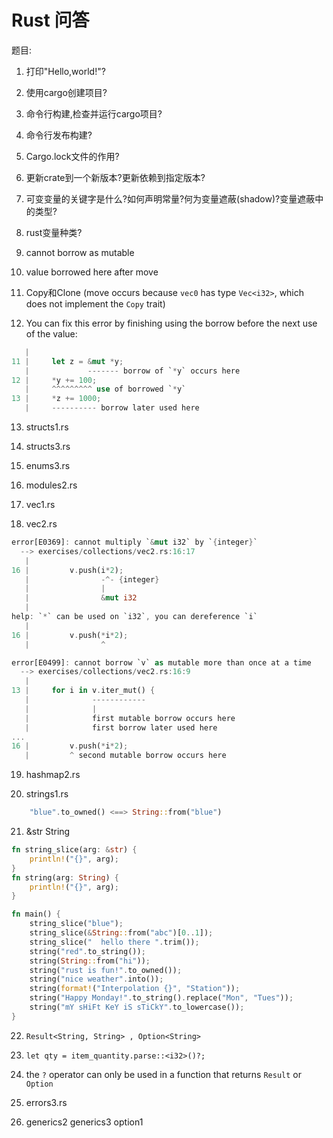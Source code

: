 # Rust 问答

题目:
1. 打印"Hello,world!"?

2. 使用cargo创建项目?

3. 命令行构建,检查并运行cargo项目?

4. 命令行发布构建?

5. Cargo.lock文件的作用?

6. 更新crate到一个新版本?更新依赖到指定版本?

7. 可变变量的关键字是什么?如何声明常量?何为变量遮蔽(shadow)?变量遮蔽中的类型?

8. rust变量种类?

9. cannot borrow as mutable

10. value borrowed here after move

11. Copy和Clone (move occurs because `vec0` has type `Vec<i32>`, which does not implement the `Copy` trait)

12. You can fix this error by finishing using the borrow before the next use of the value:
```Rust
   |
11 |     let z = &mut *y;
   |             ------- borrow of `*y` occurs here
12 |     *y += 100;
   |     ^^^^^^^^^ use of borrowed `*y`
13 |     *z += 1000;
   |     ---------- borrow later used here
```

13. structs1.rs

14. structs3.rs

15. enums3.rs

16. modules2.rs

17. vec1.rs

18. vec2.rs 
```Rust
error[E0369]: cannot multiply `&mut i32` by `{integer}`
  --> exercises/collections/vec2.rs:16:17
   |
16 |         v.push(i*2);
   |                -^- {integer}
   |                |
   |                &mut i32
   |
help: `*` can be used on `i32`, you can dereference `i`
   |
16 |         v.push(*i*2);
   |                ^
```

```Rust
error[E0499]: cannot borrow `v` as mutable more than once at a time
  --> exercises/collections/vec2.rs:16:9
   |
13 |     for i in v.iter_mut() {
   |              ------------
   |              |
   |              first mutable borrow occurs here
   |              first borrow later used here
...
16 |         v.push(*i*2);
   |         ^ second mutable borrow occurs here
```

19. hashmap2.rs

20. strings1.rs
```Rust
    "blue".to_owned() <==> String::from("blue")    
```

21. &str String 

```rust
fn string_slice(arg: &str) {
    println!("{}", arg);
}
fn string(arg: String) {
    println!("{}", arg);
}

fn main() {
    string_slice("blue");
    string_slice(&String::from("abc")[0..1]);
    string_slice("  hello there ".trim());
    string("red".to_string());
    string(String::from("hi"));
    string("rust is fun!".to_owned());
    string("nice weather".into());
    string(format!("Interpolation {}", "Station"));
    string("Happy Monday!".to_string().replace("Mon", "Tues"));
    string("mY sHiFt KeY iS sTiCkY".to_lowercase());
}
```
22. `Result<String, String> , Option<String>`

23. `let qty = item_quantity.parse::<i32>()?;`

24. the `?` operator can only be used in a function that returns `Result` or `Option`

25. errors3.rs

26. generics2 generics3  option1
